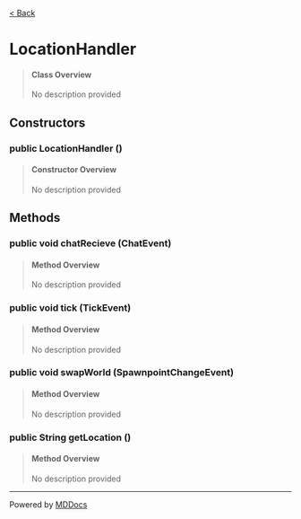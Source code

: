 [< Back](..)
# LocationHandler #
>#### Class Overview ####
>No description provided
## Constructors ##
### public LocationHandler () ###
>#### Constructor Overview ####
>No description provided
>
## Methods ##
### public void chatRecieve (ChatEvent) ###
>#### Method Overview ####
>No description provided
>
### public void tick (TickEvent) ###
>#### Method Overview ####
>No description provided
>
### public void swapWorld (SpawnpointChangeEvent) ###
>#### Method Overview ####
>No description provided
>
### public String getLocation () ###
>#### Method Overview ####
>No description provided
>

---
Powered by [MDDocs](https://github.com/VRCube/MDDocs)